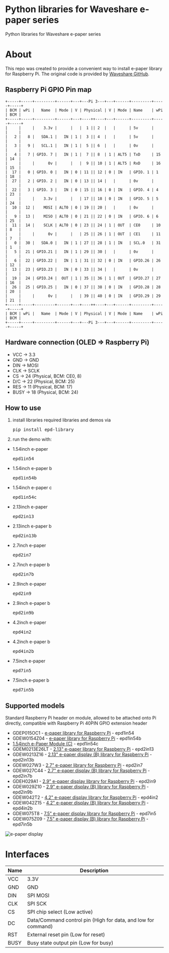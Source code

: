 # Python libraries for Waveshare e-paper series
Python libraries for Waveshare e-paper series
# About
This repo was created to provide a convenient way to install e-paper library for Raspberry Pi.
The original code is provided by [Waveshare GitHub](https://github.com/soonuse/epd-library-python).
## Raspberry Pi GPIO Pin map 
    +-----+-----+---------+------+---+---Pi 3---+---+------+---------+-----+-----+
    | BCM | wPi |   Name  | Mode | V | Physical | V | Mode | Name    | wPi | BCM |
    +-----+-----+---------+------+---+----++----+---+------+---------+-----+-----+
    |     |     |    3.3v |      |   |  1 || 2  |   |      | 5v      |     |     |
    |   2 |   8 |   SDA.1 |   IN | 1 |  3 || 4  |   |      | 5v      |     |     |
    |   3 |   9 |   SCL.1 |   IN | 1 |  5 || 6  |   |      | 0v      |     |     |
    |   4 |   7 | GPIO. 7 |   IN | 1 |  7 || 8  | 1 | ALT5 | TxD     | 15  | 14  |
    |     |     |      0v |      |   |  9 || 10 | 1 | ALT5 | RxD     | 16  | 15  |
    |  17 |   0 | GPIO. 0 |   IN | 0 | 11 || 12 | 0 | IN   | GPIO. 1 | 1   | 18  |
    |  27 |   2 | GPIO. 2 |   IN | 0 | 13 || 14 |   |      | 0v      |     |     |
    |  22 |   3 | GPIO. 3 |   IN | 0 | 15 || 16 | 0 | IN   | GPIO. 4 | 4   | 23  |
    |     |     |    3.3v |      |   | 17 || 18 | 0 | IN   | GPIO. 5 | 5   | 24  |
    |  10 |  12 |    MOSI | ALT0 | 0 | 19 || 20 |   |      | 0v      |     |     |
    |   9 |  13 |    MISO | ALT0 | 0 | 21 || 22 | 0 | IN   | GPIO. 6 | 6   | 25  |
    |  11 |  14 |    SCLK | ALT0 | 0 | 23 || 24 | 1 | OUT  | CE0     | 10  | 8   |
    |     |     |      0v |      |   | 25 || 26 | 1 | OUT  | CE1     | 11  | 7   |
    |   0 |  30 |   SDA.0 |   IN | 1 | 27 || 28 | 1 | IN   | SCL.0   | 31  | 1   |
    |   5 |  21 | GPIO.21 |   IN | 1 | 29 || 30 |   |      | 0v      |     |     |
    |   6 |  22 | GPIO.22 |   IN | 1 | 31 || 32 | 0 | IN   | GPIO.26 | 26  | 12  |
    |  13 |  23 | GPIO.23 |   IN | 0 | 33 || 34 |   |      | 0v      |     |     |
    |  19 |  24 | GPIO.24 |  OUT | 1 | 35 || 36 | 1 | OUT  | GPIO.27 | 27  | 16  |
    |  26 |  25 | GPIO.25 |   IN | 0 | 37 || 38 | 0 | IN   | GPIO.28 | 28  | 20  |
    |     |     |      0v |      |   | 39 || 40 | 0 | IN   | GPIO.29 | 29  | 21  |
    +-----+-----+---------+------+---+----++----+---+------+---------+-----+-----+
    | BCM | wPi |   Name  | Mode | V | Physical | V | Mode | Name    | wPi | BCM |
    +-----+-----+---------+------+---+---Pi 3---+---+------+---------+-----+-----+
## Hardware connection (OLED => Raspberry Pi)
  * VCC    ->    3.3
  * GND    ->    GND
  * DIN    ->    MOSI
  * CLK    ->    SCLK
  * CS     ->    24 (Physical, BCM: CE0, 8)
  * D/C    ->    22 (Physical, BCM: 25)
  * RES    ->    11 (Physical, BCM: 17)
  * BUSY   ->    18 (Physical, BCM: 24)
## How to use
1.  install libraries required libraries and demos via 
    <pre>pip install epd-library</pre>
2.  run the demo with: 
  * 1.54inch e-paper
    <pre>epd1in54</pre>
  * 1.54inch e-paper b
    <pre>epd1in54b</pre>
  * 1.54inch e-paper c
    <pre>epd1in54c</pre>
  * 2.13inch e-paper
    <pre>epd2in13</pre>
  * 2.13inch e-paper b
    <pre>epd2in13b</pre>
  * 2.7inch e-paper
    <pre>epd2in7</pre>
  * 2.7inch e-paper b
    <pre>epd2in7b</pre>
  * 2.9inch e-paper
    <pre>epd2in9</pre>
  * 2.9inch e-paper b
    <pre>epd2in9b</pre>
  * 4.2inch e-paper
    <pre>epd4in2</pre>
  * 4.2inch e-paper b
    <pre>epd4in2b</pre>
  * 7.5inch e-paper
    <pre>epd7in5</pre>
  * 7.5inch e-paper b
    <pre>epd7in5b</pre>
## Supported models

Standard Raspberry Pi header on module, allowed to be attached onto Pi directly, compatible with Raspberry Pi 40PIN GPIO extension header

* GDEP015OC1 - [e-paper library for Raspberry Pi](https://www.waveshare.com/wiki/1.54inch_e-Paper_Module) - epd1in54
* GDEW0154Z04 - [e-paper library for Raspberry Pi](https://www.waveshare.com/wiki/1.54inch_e-Paper_Module_(B)) - epd1in54b
* [1.54inch e-Paper Module (C)](https://www.waveshare.com/wiki/1.54inch_e-Paper_Module_(C)) - epd1in54c
* GDEM0213E26LT - [2.13" e-paper library for Raspberry Pi](https://www.waveshare.com/wiki/2.13inch_e-Paper_HAT) - epd2in13
* GDEW0213Z16 - [2.13" e-paper display (B) library for Raspberry Pi](https://www.waveshare.com/wiki/2.13inch_e-Paper_HAT_(B)) - epd2in13b
* GDEW027W3 - [2.7" e-paper library for Raspberry Pi](https://www.waveshare.com/wiki/2.7inch_e-Paper_HAT) - epd2in7
* GDEW027C44 - [2.7" e-paper display (B) library for Raspberry Pi](https://www.waveshare.com/wiki/2.7inch_e-Paper_HAT_(B)) - epd2in7b
* GDEH029A1 - [2.9" e-paper display library for Raspberry Pi](https://www.waveshare.com/wiki/2.9inch_e-Paper_Module) - epd2in9
* GDEW029Z10 - [2.9" e-paper display (B) library for Raspberry Pi](https://www.waveshare.com/wiki/2.9inch_e-Paper_Module_(B)) - epd2in9b
* GDEW042T2 - [4.2" e-paper display library for Raspberry Pi](https://www.waveshare.com/wiki/4.2inch_e-Paper_Module) - epd4in2
* GDEW042Z15 - [4.2" e-paper display (B) library for Raspberry Pi](https://www.waveshare.com/wiki/4.2inch_e-Paper_Module_(B)) - epd4in2b
* GDEW075T8 - [7.5" e-paper display library for Raspberry Pi](https://www.waveshare.com/wiki/7.5inch_e-Paper_HAT) - epd7in5
* GDEW075Z09 - [7.5" e-paper display (B) library for Raspberry Pi](https://www.waveshare.com/wiki/7.5inch_e-Paper_HAT_(B)) - epd7in5b

![e-paper display](http://www.waveshare.com/img/devkit/general/e-Paper-Modules-CMP.jpg)
# Interfaces
| Name | Description                                                   |
|------|---------------------------------------------------------------|
| VCC  | 3.3V                                                          |
| GND  | GND                                                           |
| DIN  | SPI MOSI                                                      |
| CLK  | SPI SCK                                                       |
| CS   | SPI chip select (Low active)                                  |
| DC   | Data/Command control pin (High for data, and low for command) |
| RST  | External reset pin (Low for reset)                            |
| BUSY | Busy state output pin (Low for busy)                          |



